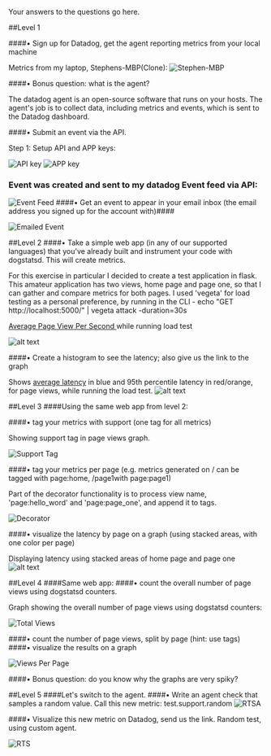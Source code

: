 Your answers to the questions go here.

##Level 1

####•	Sign up for Datadog, get the agent reporting metrics from your local machine

Metrics from my laptop, Stephens-MBP(Clone):
![Stephen-MBP](http://s4.postimg.org/5lfzxjoi5/Screen_Shot_2015_07_23_at_10_03_56_AM.png "My MBP")


####•	Bonus question: what is the agent?

The datadog agent is an open-source software that runs on your hosts. The agent's job is to collect data, including metrics and events, which is sent to the Datadog dashboard. 

####•	Submit an event via the API.

Step 1: Setup API and APP keys:

![API key](http://s28.postimg.org/881loryzh/Screen_Shot_2015_07_23_at_10_12_59_AM.png "Logo Title Text 1")
![APP key](http://s4.postimg.org/mqbjothhp/Screen_Shot_2015_07_23_at_11_02_29_AM.png "Logo Title Text 1")

### Event was created and sent to my datadog Event feed via API:
![Event Feed](http://s2.postimg.org/gzyy04o6h/Screen_Shot_2015_07_23_at_10_16_39_AM.png "Event Feed")
####•	Get an event to appear in your email inbox (the email address you signed up for the account with)####


![Emailed Event](http://s13.postimg.org/n1qqbp8jb/Screen_Shot_2015_07_23_at_10_15_29_AM.png "Event sent to email")


##Level 2
####•	Take a simple web app (in any of our supported languages) that you've already built and instrument your code with dogstatsd. This will create metrics.

For this exercise in particular I decided to create a test application in flask. This amateur application has two views, home page and page one, so that I can gather and compare metrics for both pages. I used 'vegeta' for load testing as a personal preference, by 
running in the CLI -  echo "GET http://localhost:5000/" | vegeta attack -duration=30s

<a href="https://app.datadoghq.com/graph/embed?from_ts=1437584620112&to_ts=1437671020112&token=5dfb1586fcad56d9d558c727f3142c533ebe45e34c8a13475eac2886cacd01ea&height=300&width=600&legend=true&tile_size=m&live=true">Average Page View Per Second </a> while running load test

![alt text](http://s23.postimg.org/s1wy9r4x7/Screen_Shot_2015_07_23_at_1_02_46_PM.png "Average Page View Per Second")



####•	Create a histogram to see the latency; also give us the link to the graph

Shows <a href="https://app.datadoghq.com/graph/embed?token=6e0c02a08be212a8a235ba6281277f526052e1e337f7f7889e49f00507438398&height=300&width=600&legend=true">average latency</a> in blue and 95th percentile latency in red/orange, for page views, while running the load test.
![alt text](http://s12.postimg.org/6v4bnfn8t/Screen_Shot_2015_07_23_at_12_02_15_PM.png "Logo Title Text 1")

##Level 3
####Using the same web app from level 2:

####•	tag your metrics with support (one tag for all metrics)

Showing support tag in page views graph.

![Support Tag](http://s29.postimg.org/4g53h6o5z/Screen_Shot_2015_07_23_at_1_07_55_PM.png "Page Views with Support Tag")

####•	tag your metrics per page (e.g. metrics generated on / can be tagged with page:home, /page1with page:page1)

Part of the decorator functionality is to process view name, 'page:hello_word' and 'page:page_one', and append it to tags.
 
![Decorator](http://s24.postimg.org/kv3m7l385/Screen_Shot_2015_07_23_at_1_28_56_PM.png "Decorator")

####•	visualize the latency by page on a graph (using stacked areas, with one color per page)

Displaying latency using stacked areas of home page and page one
![alt text](http://s23.postimg.org/n3immpfvv/Screen_Shot_2015_07_23_at_11_59_11_AM.png "Logo Title Text 1")

##Level 4
####Same web app:
####•	count the overall number of page views using dogstatsd counters.

Graph showing the overall number of page views using dogstatsd counters:

![Total Views](http://s14.postimg.org/ct6al1l8h/Screen_Shot_2015_07_23_at_12_05_49_PM.png "Sum of Views")


####•	count the number of page views, split by page (hint: use tags)
####•	visualize the results on a graph


![Views Per Page](http://s16.postimg.org/nbdnmmhx1/Screen_Shot_2015_07_23_at_12_03_06_PM.png "Total Views PP")

####•	Bonus question: do you know why the graphs are very spiky?


##Level 5
####Let's switch to the agent.
####•	Write an agent check that samples a random value. Call this new metric: test.support.random
![RTSA](http://s2.postimg.org/sio1f13e1/Screen_Shot_2015_07_23_at_6_57_37_PM.png "Random Test Support Agent")


####•	Visualize this new metric on Datadog, send us the link.
Random test, using custom agent. 

![RTS](http://s24.postimg.org/p01xi6qr9/Screen_Shot_2015_07_23_at_6_55_36_PM.png "Random Test Support")
